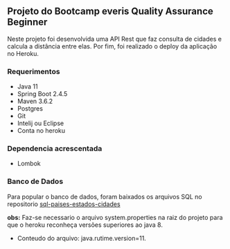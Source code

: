 ## Projeto do Bootcamp everis Quality Assurance Beginner

  Neste projeto foi desenvolvida uma API Rest que faz consulta de cidades e calcula a distância entre elas. Por fim, foi realizado o deploy da aplicação no Heroku.

### Requerimentos

 * Java 11
 * Spring Boot 2.4.5
 * Maven 3.6.2
 * Postgres
 * Git
 * Intelij ou Eclipse
 * Conta no heroku

### Dependencia acrescentada

 * Lombok

### Banco de Dados

 Para popular o banco de dados, foram baixados os arquivos SQL no repositorio [sql-paises-estados-cidades](https://github.com/chinnonsantos/sql-paises-estados-cidades)
 
 **obs:** Faz-se necessario o arquivo system.properties na raiz do projeto para que o heroku reconheça versões superiores ao java 8.

 * Conteudo do arquivo: java.rutime.version=11.
